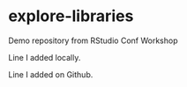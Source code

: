 # explore-libraries
Demo repository from RStudio Conf Workshop

Line I added locally.

Line I added on Github.
